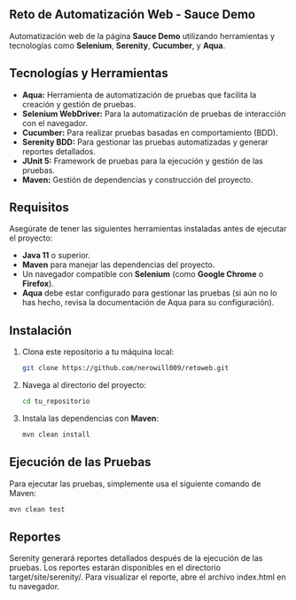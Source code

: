 ## Reto de Automatización Web - Sauce Demo

Automatización web de la página **Sauce Demo** utilizando herramientas y tecnologías como **Selenium**, **Serenity**, **Cucumber**, y **Aqua**.

## Tecnologías y Herramientas

- **Aqua:** Herramienta de automatización de pruebas que facilita la creación y gestión de pruebas.
- **Selenium WebDriver:** Para la automatización de pruebas de interacción con el navegador.
- **Cucumber:** Para realizar pruebas basadas en comportamiento (BDD).
- **Serenity BDD:** Para gestionar las pruebas automatizadas y generar reportes detallados.
- **JUnit 5:** Framework de pruebas para la ejecución y gestión de las pruebas.
- **Maven:** Gestión de dependencias y construcción del proyecto.

## Requisitos

Asegúrate de tener las siguientes herramientas instaladas antes de ejecutar el proyecto:

- **Java 11** o superior.
- **Maven** para manejar las dependencias del proyecto.
- Un navegador compatible con **Selenium** (como **Google Chrome** o **Firefox**).
- **Aqua** debe estar configurado para gestionar las pruebas (si aún no lo has hecho, revisa la documentación de Aqua para su configuración).

## Instalación

1. Clona este repositorio a tu máquina local:

    ```bash
    git clone https://github.com/nerowill009/retoweb.git
    ```

2. Navega al directorio del proyecto:

    ```bash
    cd tu_repositorio
    ```

3. Instala las dependencias con **Maven**:

    ```bash
    mvn clean install
    ```

## Ejecución de las Pruebas

Para ejecutar las pruebas, simplemente usa el siguiente comando de Maven:

```bash
mvn clean test
```

## Reportes
Serenity generará reportes detallados después de la ejecución de las pruebas. Los reportes estarán disponibles en el directorio target/site/serenity/. Para visualizar el reporte, abre el archivo index.html en tu navegador.

